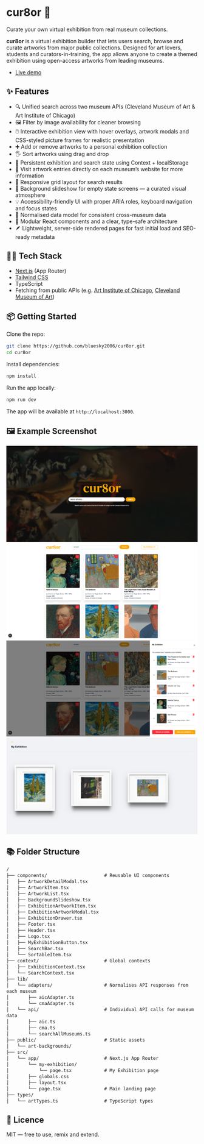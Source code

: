 # cur8or 🎨

Curate your own virtual exhibition from real museum collections.

**cur8or** is a virtual exhibition builder that lets users search, browse and curate artworks from major public collections. Designed for art lovers, students and curators-in-training, the app allows anyone to create a themed exhibition using open-access artworks from leading museums.

- [Live demo](cur8or.vercel.app)

## ✨ Features

- 🔍 Unified search across two museum APIs (Cleveland Museum of Art & Art Institute of Chicago)
- 🖼️ Filter by image availability for cleaner browsing
- 🖱️ Interactive exhibition view with hover overlays, artwork modals and CSS-styled picture frames for realistic presentation
- ➕ Add or remove artworks to a personal exhibition collection
- 🖐️ Sort artworks using drag and drop
- 💾 Persistent exhibition and search state using Context + localStorage
- 🔗 Visit artwork entries directly on each museum’s website for more information
- 🎨 Responsive grid layout for search results
- 🌙 Background slideshow for empty state screens — a curated visual atmosphere
- 💡 Accessibility-friendly UI with proper ARIA roles, keyboard navigation and focus states
- 🧠 Normalised data model for consistent cross-museum data
- 🧩 Modular React components and a clear, type-safe architecture
- 🪶 Lightweight, server-side rendered pages for fast initial load and SEO-ready metadata

## 🧑‍💻 Tech Stack

- [Next.js](https://nextjs.org/) (App Router)
- [Tailwind CSS](https://tailwindcss.com/)
- TypeScript
- Fetching from public APIs (e.g. [Art Institute of Chicago](https://api.artic.edu/docs/), [Cleveland Museum of Art](https://openaccess-api.clevelandart.org/))

## 📦 Getting Started

Clone the repo:

```bash
git clone https://github.com/bluesky2006/cur8or.git
cd cur8or
```

Install dependencies:

```bash
npm install
```

Run the app locally:

```bash
npm run dev
```

The app will be available at `http://localhost:3000`.

## 🖼️ Example Screenshot

![cur8or landing page](public/example-screenshot-1.png)
![cur8or search results](public/example-screenshot-2.png)
![cur8or search results and My Exhibition slide-out drawer](public/example-screenshot-3.png)
![cur8or My Exhibition page](public/example-screenshot-4.png)

## 📚 Folder Structure

```
/
├── components/                     # Reusable UI components
│   ├── ArtworkDetailModal.tsx
│   ├── ArtworkItem.tsx
│   ├── ArtworkList.tsx
│   ├── BackgroundSlideshow.tsx
│   ├── ExhibitionArtworkItem.tsx
│   ├── ExhibitionArtworkModal.tsx
│   ├── ExhibitionDrawer.tsx
│   ├── Footer.tsx
│   ├── Header.tsx
│   ├── Logo.tsx
│   ├── MyExhibitionButton.tsx
│   ├── SearchBar.tsx
│   └── SortableItem.tsx
├── context/                        # Global contexts
│   ├── ExhibitionContext.tsx
│   └── SearchContext.tsx
├── lib/
│   └── adapters/                   # Normalises API responses from each museum
│       ├── aicAdapter.ts
│       └── cmaAdapter.ts
│   └── api/                        # Individual API calls for museum data
│       ├── aic.ts
│       ├── cma.ts
│       └── searchAllMuseums.ts
├── public/                         # Static assets
│   └── art-backgrounds/
├── src/
│   └── app/                        # Next.js App Router
│       └── my-exhibition/
│           └── page.tsx            # My Exhibition page
│       ├── globals.css
│       ├── layout.tsx
│       └── page.tsx                # Main landing page
├── types/
│   └── artTypes.ts                 # TypeScript types
```

## 📄 Licence

MIT — free to use, remix and extend.
